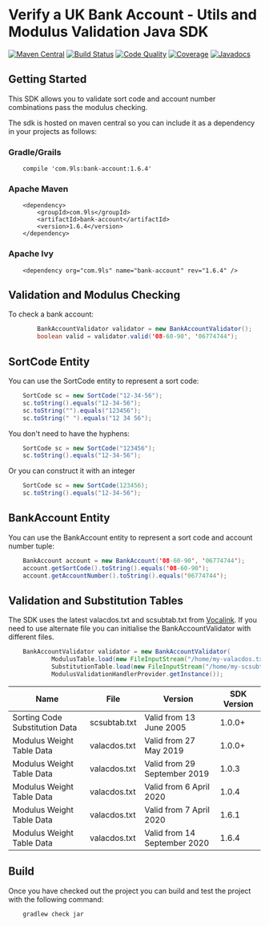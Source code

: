 # Verify a UK Bank Account - Utils and Modulus Validation Java SDK

[![Maven Central](https://maven-badges.herokuapp.com/maven-central/com.9ls/bank-account/badge.svg)](https://maven-badges.herokuapp.com/maven-central/com.9ls/bank-account-java)
[![Build Status](https://api.travis-ci.com/nine-lives/bank-account-java.png)](https://travis-ci.com/nine-lives/bank-account-java)
[![Code Quality](https://api.codacy.com/project/badge/grade/b567861b416a4c01b782bb8754ec48f8)](https://www.codacy.com/app/nine-lives/bank-account-java)
[![Coverage](https://api.codacy.com/project/badge/coverage/b567861b416a4c01b782bb8754ec48f8)](https://www.codacy.com/app/nine-lives/bank-account-java)
[![Javadocs](https://www.javadoc.io/badge/com.9ls/bank-account.svg)](https://www.javadoc.io/doc/com.9ls/bank-account)

## Getting Started

This SDK allows you to validate sort code and account number combinations pass the modulus checking.   

The sdk is hosted on maven central so you can include it as a dependency in your projects as follows:

### Gradle/Grails

```
    compile 'com.9ls:bank-account:1.6.4'
```

### Apache Maven

```
    <dependency>
        <groupId>com.9ls</groupId>
        <artifactId>bank-account</artifactId>
        <version>1.6.4</version>
    </dependency>
```

### Apache Ivy
```
    <dependency org="com.9ls" name="bank-account" rev="1.6.4" />
```

## Validation and Modulus Checking

To check a bank account:

```java
        BankAccountValidator validator = new BankAccountValidator();
        boolean valid = validator.valid('08-60-90', '06774744');
```

## SortCode Entity

You can use the SortCode entity to represent a sort code:

```java 
    SortCode sc = new SortCode("12-34-56");
    sc.toString().equals("12-34-56");  
    sc.toString("").equals("123456");  
    sc.toString(" ").equals("12 34 56");
```

You don't need to have the hyphens:    

```java 
    SortCode sc = new SortCode("123456");
    sc.toString().equals("12-34-56");
```      
   
Or you can construct it with an integer
      
```java 
    SortCode sc = new SortCode(123456);
    sc.toString().equals("12-34-56");  
```

## BankAccount Entity

You can use the BankAccount entity to represent a sort code and account number tuple:

```java 
    BankAccount account = new BankAccount('08-60-90', '06774744');
    account.getSortCode().toString().equals('08-60-90');
    account.getAccountNumber().toString().equals('06774744');
```
 
## Validation and Substitution Tables

The SDK uses the latest valacdos.txt and scsubtab.txt from 
[Vocalink](https://www.vocalink.com/tools/modulus-checking/).
If you need to use alternate file you can initialise the BankAccountValidator 
with different files. 

```java
    BankAccountValidator validator = new BankAccountValidator(
            ModulusTable.load(new FileInputStream("/home/my-valacdos.txt")),
            SubstitutionTable.load(new FileInputStream("/home/my-scsubtab.txt")),
            ModulusValidationHandlerProvider.getInstance());
```

| Name | File | Version | SDK Version |
| ---- | ---- | ------ | --- |
| Sorting Code Substitution Data | scsubtab.txt | Valid from 13 June 2005 | 1.0.0+ |
| Modulus Weight Table Data | valacdos.txt | Valid from 27 May 2019 | 1.0.0+ |
| Modulus Weight Table Data | valacdos.txt | Valid from 29 September 2019 | 1.0.3 |
| Modulus Weight Table Data | valacdos.txt | Valid from 6 April 2020 | 1.0.4 |
| Modulus Weight Table Data | valacdos.txt | Valid from 7 April 2020 | 1.6.1 |
| Modulus Weight Table Data | valacdos.txt | Valid from 14 September 2020 | 1.6.4 |

## Build

Once you have checked out the project you can build and test the project with the following command:

```
    gradlew check jar
```

 